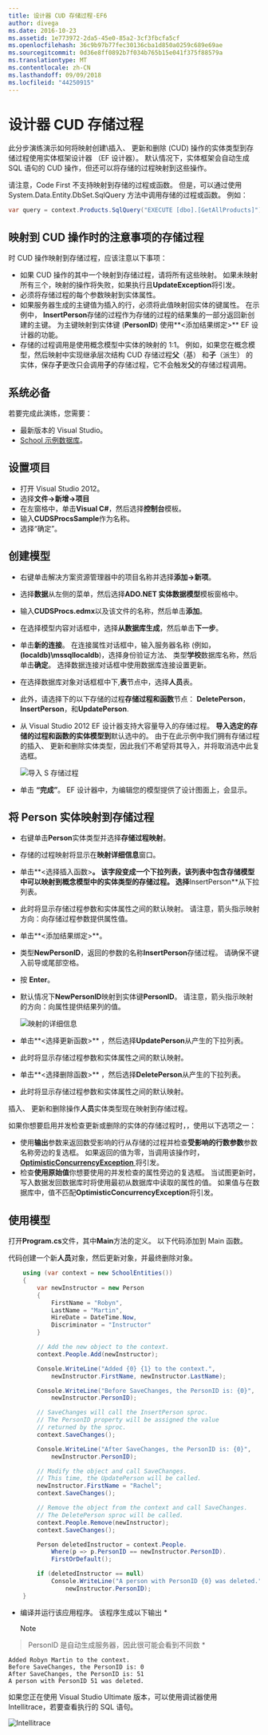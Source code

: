 ```yaml
---
title: 设计器 CUD 存储过程-EF6
author: divega
ms.date: 2016-10-23
ms.assetid: 1e773972-2da5-45e0-85a2-3cf3fbcfa5cf
ms.openlocfilehash: 36c9b97b77fec30136cba1d850a0259c689e69ae
ms.sourcegitcommit: 0d36e8ff0892b7f034b765b15e041f375f88579a
ms.translationtype: MT
ms.contentlocale: zh-CN
ms.lasthandoff: 09/09/2018
ms.locfileid: "44250915"
---
```

# <a name="designer-cud-stored-procedures"></a>设计器 CUD 存储过程
此分步演练演示如何将映射创建\\插入、 更新和删除 (CUD) 操作的实体类型到存储过程使用实体框架设计器 （EF 设计器）。  默认情况下，实体框架会自动生成 SQL 语句的 CUD 操作，但还可以将存储的过程映射到这些操作。  

请注意，Code First 不支持映射到存储的过程或函数。 但是，可以通过使用 System.Data.Entity.DbSet.SqlQuery 方法中调用存储的过程或函数。 例如：
``` csharp
var query = context.Products.SqlQuery("EXECUTE [dbo].[GetAllProducts]");
```

## <a name="considerations-when-mapping-the-cud-operations-to-stored-procedures"></a>映射到 CUD 操作时的注意事项的存储过程

时 CUD 操作映射到存储过程，应该注意以下事项： 

-   如果 CUD 操作的其中一个映射到存储过程，请将所有这些映射。 如果未映射所有三个，映射的操作将失败，如果执行且**UpdateException**将引发。
-   必须将存储过程的每个参数映射到实体属性。
-   如果服务器生成的主键值为插入的行，必须将此值映射回实体的键属性。 在示例中， **InsertPerson**存储的过程作为存储的过程的结果集的一部分返回新创建的主键。 为主键映射到实体键 (**PersonID**) 使用**&lt;添加结果绑定&gt;** EF 设计器的功能。
-   存储的过程调用是使用概念模型中实体的映射的 1:1。 例如，如果您在概念模型，然后映射中实现继承层次结构 CUD 存储过程**父**（基） 和**子**（派生） 的实体，保存**子**更改只会调用**子**的存储过程，它不会触发**父**的存储过程调用。

## <a name="prerequisites"></a>系统必备

若要完成此演练，您需要：

- 最新版本的 Visual Studio。
- [School 示例数据库](~/ef6/resources/school-database.md)。

## <a name="set-up-the-project"></a>设置项目

-   打开 Visual Studio 2012。
-   选择**文件-&gt;新增-&gt;项目**
-   在左窗格中，单击**Visual C\#**，然后选择**控制台**模板。
-   输入**CUDSProcsSample**作为名称。
-   选择“确定”。

## <a name="create-a-model"></a>创建模型

-   右键单击解决方案资源管理器中的项目名称并选择**添加-&gt;新项**。
-   选择**数据**从左侧的菜单，然后选择**ADO.NET 实体数据模型**模板窗格中。
-   输入**CUDSProcs.edmx**以及该文件的名称，然后单击**添加**。
-   在选择模型内容对话框中，选择**从数据库生成**，然后单击**下一步**。
-   单击**新的连接**。 在连接属性对话框中，输入服务器名称 (例如， **(localdb)\\mssqllocaldb**)，选择身份验证方法、 类型**学校**数据库名称，然后单击**确定**。
    选择数据连接对话框中使用数据库连接设置更新。
-   在选择数据库对象对话框框中下,**表**节点中，选择**人员**表。
-   此外，请选择下的以下存储的过程**存储过程和函数**节点： **DeletePerson**， **InsertPerson**，和**UpdatePerson**. 
-   从 Visual Studio 2012 EF 设计器支持大容量导入的存储过程。 **导入选定的存储的过程和函数的实体模型到**默认选中的。 由于在此示例中我们拥有存储过程的插入、 更新和删除实体类型，因此我们不希望将其导入，并将取消选中此复选框。 

    ![导入 S 存储过程](~/ef6/media/importsprocs.jpg)

-   单击 **“完成”**。
    EF 设计器中，为编辑您的模型提供了设计图面上，会显示。

## <a name="map-the-person-entity-to-stored-procedures"></a>将 Person 实体映射到存储过程

-   右键单击**Person**实体类型并选择**存储过程映射**。
-   存储的过程映射将显示在**映射详细信息**窗口。
-   单击**&lt;选择插入函数&gt;**。
    该字段变成一个下拉列表，该列表中包含存储模型中可以映射到概念模型中的实体类型的存储过程。
    选择**InsertPerson**从下拉列表。
-   此时将显示存储过程参数和实体属性之间的默认映射。 请注意，箭头指示映射方向：向存储过程参数提供属性值。
-   单击**&lt;添加结果绑定&gt;**。
-   类型**NewPersonID**，返回的参数的名称**InsertPerson**存储过程。 请确保不键入前导或尾部空格。
-   按 **Enter**。
-   默认情况下**NewPersonID**映射到实体键**PersonID**。 请注意，箭头指示映射的方向：向属性提供结果列的值。

    ![映射的详细信息](~/ef6/media/mappingdetails.png)

-   单击**&lt;选择更新函数&gt;** ，然后选择**UpdatePerson**从产生的下拉列表。
-   此时将显示存储过程参数和实体属性之间的默认映射。
-   单击**&lt;选择删除函数&gt;** ，然后选择**DeletePerson**从产生的下拉列表。
-   此时将显示存储过程参数和实体属性之间的默认映射。

插入、 更新和删除操作**人员**实体类型现在映射到存储过程。

如果你想要启用并发检查更新或删除的实体的存储过程时，，使用以下选项之一：

-   使用**输出**参数来返回数受影响的行从存储的过程并检查**受影响的行数参数**参数名称旁边的复选框。 如果返回的值为零，当调用该操作时， [ **OptimisticConcurrencyException** ](https://msdn.microsoft.com/library/system.data.optimisticconcurrencyexception.aspx)将引发。
-   检查**使用原始值**你想要使用的并发检查的属性旁边的复选框。 当试图更新时，写入数据发回数据库时将使用最初从数据库中读取的属性的值。 如果值与在数据库中，值不匹配**OptimisticConcurrencyException**将引发。

## <a name="use-the-model"></a>使用模型

打开**Program.cs**文件，其中**Main**方法的定义。 以下代码添加到 Main 函数。

代码创建一个新**人员**对象，然后更新对象，并最终删除对象。         

``` csharp
    using (var context = new SchoolEntities())
    {
        var newInstructor = new Person
        {
            FirstName = "Robyn",
            LastName = "Martin",
            HireDate = DateTime.Now,
            Discriminator = "Instructor"
        }

        // Add the new object to the context.
        context.People.Add(newInstructor);

        Console.WriteLine("Added {0} {1} to the context.",
            newInstructor.FirstName, newInstructor.LastName);

        Console.WriteLine("Before SaveChanges, the PersonID is: {0}",
            newInstructor.PersonID);

        // SaveChanges will call the InsertPerson sproc.  
        // The PersonID property will be assigned the value
        // returned by the sproc.
        context.SaveChanges();

        Console.WriteLine("After SaveChanges, the PersonID is: {0}",
            newInstructor.PersonID);

        // Modify the object and call SaveChanges.
        // This time, the UpdatePerson will be called.
        newInstructor.FirstName = "Rachel";
        context.SaveChanges();

        // Remove the object from the context and call SaveChanges.
        // The DeletePerson sproc will be called.
        context.People.Remove(newInstructor);
        context.SaveChanges();

        Person deletedInstructor = context.People.
            Where(p => p.PersonID == newInstructor.PersonID).
            FirstOrDefault();

        if (deletedInstructor == null)
            Console.WriteLine("A person with PersonID {0} was deleted.",
                newInstructor.PersonID);
    }
```

-   编译并运行该应用程序。 该程序生成以下输出 *
    >[!NOTE]
> PersonID 是自动生成服务器，因此很可能会看到不同数 *

```
Added Robyn Martin to the context.
Before SaveChanges, the PersonID is: 0
After SaveChanges, the PersonID is: 51
A person with PersonID 51 was deleted.
```

如果您正在使用 Visual Studio Ultimate 版本，可以使用调试器使用 Intellitrace，若要查看执行的 SQL 语句。

![Intellitrace](~/ef6/media/intellitrace.png)
